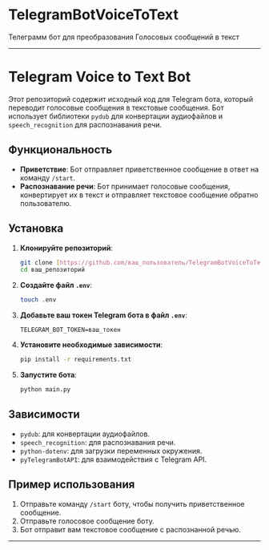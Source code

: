 # TelegramBotVoiceToText
Телеграмм бот для преобразования Голосовых сообщений в текст

---

# Telegram Voice to Text Bot

Этот репозиторий содержит исходный код для Telegram бота, который переводит голосовые сообщения в текстовые сообщения. Бот использует библиотеки `pydub` для конвертации аудиофайлов и `speech_recognition` для распознавания речи.

## Функциональность

- **Приветствие**: Бот отправляет приветственное сообщение в ответ на команду `/start`.
- **Распознавание речи**: Бот принимает голосовые сообщения, конвертирует их в текст и отправляет текстовое сообщение обратно пользователю.

## Установка

1. **Клонируйте репозиторий**:
   ```sh
   git clone [https://github.com/ваш_пользователь/TelegramBotVoiceToText.git](https://github.com/AlexKremerRus/TelegramBotVoiceToText.git)
   cd ваш_репозиторий
   ```

2. **Создайте файл `.env`**:
   ```sh
   touch .env
   ```

3. **Добавьте ваш токен Telegram бота в файл `.env`**:
   ```
   TELEGRAM_BOT_TOKEN=ваш_токен
   ```

4. **Установите необходимые зависимости**:
   ```sh
   pip install -r requirements.txt
   ```

5. **Запустите бота**:
   ```sh
   python main.py
   ```

## Зависимости

- `pydub`: для конвертации аудиофайлов.
- `speech_recognition`: для распознавания речи.
- `python-dotenv`: для загрузки переменных окружения.
- `pyTelegramBotAPI`: для взаимодействия с Telegram API.

## Пример использования

1. Отправьте команду `/start` боту, чтобы получить приветственное сообщение.
2. Отправьте голосовое сообщение боту.
3. Бот отправит вам текстовое сообщение с распознанной речью.

---
